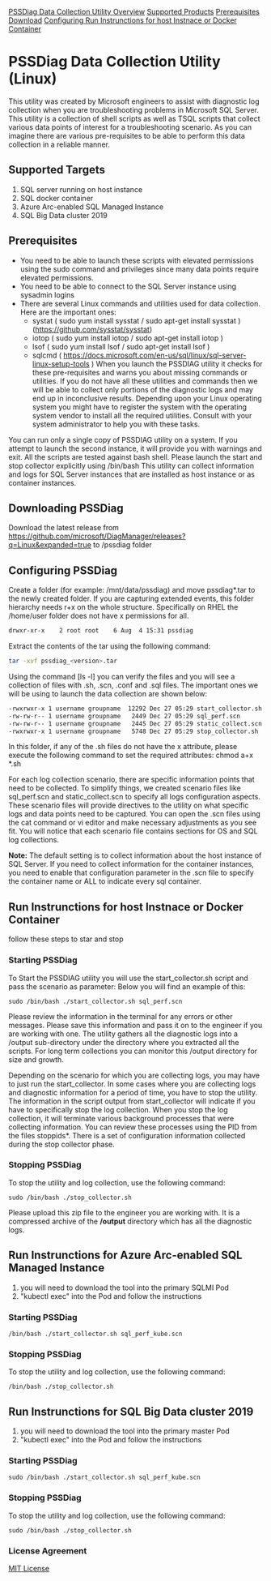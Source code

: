 [PSSDiag Data Collection Utility Overview](https://github.com/microsoft/DiagManager/blob/master/LinuxDiag/README.MD#pssdiag-data-collection-utility-linux)
	[Supported Products](https://github.com/microsoft/DiagManager/blob/master/LinuxDiag/README.MD#supported-targets)
	[Prerequisites](https://github.com/microsoft/DiagManager/blob/master/LinuxDiag/README.MD#prerequisites)
	[Download](https://github.com/microsoft/DiagManager/blob/master/LinuxDiag/README.MD#downloading-pssdiag)
	[Configuring ](https://github.com/microsoft/DiagManager/blob/master/LinuxDiag/README.MD#configuring-pssdiag)
[Run Instrunctions for host Instnace or Docker Container](https://github.com/microsoft/DiagManager/blob/master/LinuxDiag/README.MD#run-instrunctions-for-host-instnace-or-docker-container)
[]()
[]()


# PSSDiag Data Collection Utility (Linux)

This utility was created by Microsoft engineers to assist with diagnostic log collection when you are troubleshooting problems in Microsoft SQL Server.
This utility is a collection of shell scripts as well as TSQL scripts that collect various data points of interest for a troubleshooting scenario.
As you can imagine there are various pre-requisites to be able to perform this data collection in a reliable manner.

## Supported Targets
1. SQL server running on host instance
2. SQL docker container
3. Azure Arc-enabled SQL Managed Instance
4. SQL Big Data cluster 2019

## Prerequisites
- You need to be able to launch these scripts with elevated permissions using the sudo command and privileges since many data points require elevated permissions.
- You need to be able to connect to the SQL Server instance using sysadmin logins
- There are several Linux commands and utilities used for data collection. Here are the important ones:
  - systat ( sudo yum install sysstat / sudo apt-get install sysstat ) (https://github.com/sysstat/sysstat)
  - iotop  ( sudo yum install iotop / sudo apt-get install iotop )
  - lsof   ( sudo yum install lsof / sudo apt-get install lsof )
  - sqlcmd ( https://docs.microsoft.com/en-us/sql/linux/sql-server-linux-setup-tools )
When you launch the PSSDIAG utility it checks for these pre-requisites and warns you about missing commands or utilities.
If you do not have all these utilities and commands then we will be able to collect only portions of the diagnostic logs and may end up in inconclusive results.
Depending upon your Linux operating system you might have to register the system with the operating system vendor to install all the required utilities.
Consult with your system administrator to help you with these tasks.

You can run only a single copy of PSSDIAG utility on a system. If you attempt to launch the second instance, it will provide you with warnings and exit.
All the scripts are tested against bash shell. Please launch the start and stop collector explicitly using /bin/bash
This utility can collect information and logs for SQL Server instances that are installed as host instance or as container instances.

## Downloading PSSDiag
Download the latest release from https://github.com/microsoft/DiagManager/releases?q=Linux&expanded=true to /pssdiag folder

## Configuring PSSDiag
Create a folder (for example: /mnt/data/pssdiag) and move pssdiag*.tar to the newly created folder. If you are capturing extended events, this folder hierarchy needs r+x on the whole structure. Specifically on RHEL the /home/user folder does not have x permissions for all. 
   
```bash
drwxr-xr-x    2 root root    6 Aug  4 15:31 pssdiag
```

Extract the contents of the tar using the following command:

```bash
tar -xvf pssdiag_<version>.tar
```

Using the command [ls -l] you can verify the files and you will see a collection of files with .sh, .scn, .conf and .sql files. The important ones we will be using to launch the data collection are shown below:

	
```bash
-rwxrwxr-x 1 username groupname  12292 Dec 27 05:29 start_collector.sh
-rw-rw-r-- 1 username groupname   2449 Dec 27 05:29 sql_perf.scn
-rw-rw-r-- 1 username groupname   2445 Dec 27 05:29 static_collect.scn
-rwxrwxr-x 1 username groupname   5748 Dec 27 05:29 stop_collector.sh
```

        
   In this folder, if any of the .sh files do not have the x attribute, please execute the following command to set the required attributes:
      chmod a+x *.sh

For each log collection scenario, there are specific information points that need to be collected. To simplify things, we created scenario files like sql_perf.scn and static_collect.scn to specify all logs configuration aspects. These scenario files will provide directives to the utility on what specific logs and data points need to be captured. You can open the .scn files using the cat command or vi editor and make necessary adjustments as you see fit. You will notice that each scenario file contains sections for OS and SQL log collections.

**Note:**
The default setting is to collect information about the host instance of SQL Server. If you need to collect information for the container instances, you need to enable that configuration parameter in the .scn file to specify the container name or ALL to indicate every sql container.

## Run Instrunctions for host Instnace or Docker Container
follow these steps to star and stop

### Starting PSSDiag
To Start the PSSDIAG utility you will use the start_collector.sh script and pass the scenario as parameter:
   Below you will find an example of this:

```
sudo /bin/bash ./start_collector.sh sql_perf.scn
``` 

Please review the information in the terminal for any errors or other messages. Please save this information and pass it on to the engineer if you are working with one. The utility gathers all the diagnostic logs into a /output sub-directory under the directory where you extracted all the scripts. For long term collections you can monitor this /output directory for size and growth.

Depending on the scenario for which you are collecting logs, you may have to just run the start_collector. In some cases where you are collecting logs and diagnostic information for a period of time, you have to stop the utility. The information in the script output from start_collector will indicate if you have to specifically stop the log collection.
   When you stop the log collection, it will terminate various background processes that were collecting information. You can review these processes using the PID from the files stoppids*. There is a set of configuration information collected during the stop collector phase.


### Stopping PSSDiag
To stop the utility and log collection, use the following command:


```
sudo /bin/bash ./stop_collector.sh
```

Please upload this zip file to the engineer you are working with. It is a compressed archive of the **/output** directory which has all the diagnostic logs.

## Run Instrunctions for Azure Arc-enabled SQL Managed Instance
1. you will need to download the tool into the primary SQLMI Pod 
2. "kubectl exec" into the Pod and follow the instructions

### Starting PSSDiag 

```
/bin/bash ./start_collector.sh sql_perf_kube.scn
```

### Stopping PSSDiag
To stop the utility and log collection, use the following command:

```
/bin/bash ./stop_collector.sh
```

## Run Instrunctions for SQL Big Data cluster 2019
1. you will need to download the tool into the primary master Pod 
2. "kubectl exec" into the Pod and follow the instructions

### Starting PSSDiag

```
sudo /bin/bash ./start_collector.sh sql_perf_kube.scn
```

### Stopping PSSDiag
To stop the utility and log collection, use the following command:

```
sudo /bin/bash ./stop_collector.sh
```

### License Agreement
[MIT License](/license.md)
